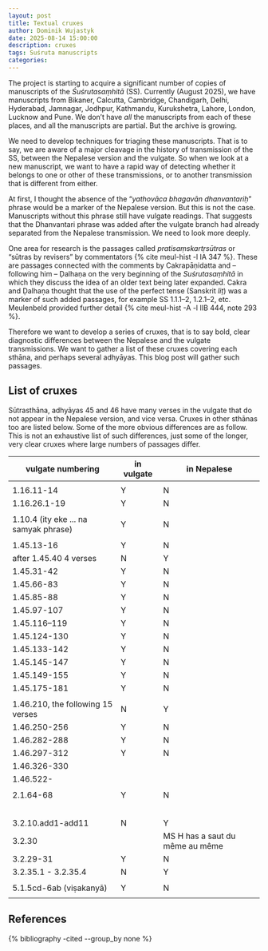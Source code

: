 ```yaml
---
layout: post
title: Textual cruxes
author: Dominik Wujastyk
date: 2025-08-14 15:00:00
description: cruxes
tags: Suśruta manuscripts
categories: 
---
```


The project is starting to acquire a significant number of copies of manuscripts of the *Śuśrutasaṃhitā* (SS).  Currently (August 2025), we have manuscripts from Bikaner, Calcutta, Cambridge, Chandigarh, Delhi, Hyderabad, Jamnagar, Jodhpur, Kathmandu, Kurukshetra, Lahore, London, Lucknow and Pune. We don’t have *all* the manuscripts from each of these places, and all the manuscripts are partial.  But the archive is growing.

We need to develop techniques for triaging these manuscripts.  That is to say, we are aware of a major cleavage in the history of transmission of the SS, between the Nepalese version and the vulgate.  So when we look at a new manuscript, we want to have a rapid way of detecting whether it belongs to one or other of these transmissions, or to another transmission that is different from either.   

At first, I thought the absence of the “*yathovāca bhagavān dhanvantariḥ*” phrase would be a marker of the Nepalese version.  But this is not the case.  Manuscripts without this phrase still have vulgate readings.  That suggests that the Dhanvantari phrase was added after the vulgate branch had already separated from the Nepalese transmission.  We need to look more deeply.  

One area for research is the passages called *pratisaṃskartṛsūtras* or “sūtras by revisers” by commentators {% cite meul-hist -l IA 347 %}.  These are passages connected with the comments by Cakrapāṇidatta and – following him – Ḍalhaṇa on the very beginning of the *Suśrutasaṃhitā* in which they discuss the idea of an older text being later expanded.  Cakra and Ḍalhaṇa thought that the use of the perfect tense (Sanskrit *liṭ*) was a marker of such added passages, for example SS 1.1.1–2, 1.2.1–2, etc.   Meulenbeld provided further detail {% cite meul-hist -A -l IIB 444, note 293 %}.

Therefore we want to develop a series of cruxes, that is to say bold, clear diagnostic differences between the Nepalese and the vulgate transmissions.  We want to gather a list of these cruxes covering each sthāna, and perhaps several adhyāyas.  This blog post will gather such passages.

## List of cruxes

Sūtrasthāna, adhyāyas 45 and 46 have many verses in the vulgate that do not appear in the Nepalese version, and vice versa.  Cruxes in other sthānas too are listed below. Some of the more obvious differences are as follow.  This is not an exhaustive list of such differences, just some of the longer, very clear cruxes where large numbers of passages differ.

| vulgate numbering                     | in vulgate | in Nepalese                     |
| ------------------------------------- | ---------- | ------------------------------- |
|                                       |            |                                 |
| 1.16.11-14                            | Y          | N                               |
| 1.16.26.1-19                          | Y          | N                               |
|                                       |            |                                 |
| 1.10.4 (ity eke ... na samyak phrase) | Y          | N                               |
|                                       |            |                                 |
| 1.45.13-16                            | Y          | N                               |
| after 1.45.40 4 verses                | N          | Y                               |
| 1.45.31-42                            | Y          | N                               |
| 1.45.66-83                            | Y          | N                               |
| 1.45.85-88                            | Y          | N                               |
| 1.45.97-107                           | Y          | N                               |
| 1.45.116–119                          | Y          | N                               |
| 1.45.124-130                          | Y          | N                               |
| 1.45.133-142                          | Y          | N                               |
| 1.45.145-147                          | Y          | N                               |
| 1.45.149-155                          | Y          | N                               |
| 1.45.175-181                          | Y          | N                               |
|                                       |            |                                 |
| 1.46.210, the following 15 verses     | N          | Y                               |
| 1.46.250-256                          | Y          | N                               |
| 1.46.282-288                          | Y          | N                               |
| 1.46.297-312                          | Y          | N                               |
| 1.46.326-330                          |            |                                 |
| 1.46.522-                             |            |                                 |
|                                       |            |                                 |
| 2.1.64-68                             | Y          | N                               |
|                                       |            |                                 |
|                                       |            |                                 |
|                                       |            |                                 |
|                                       |            |                                 |
|                                       |            |                                 |
| 3.2.10.add1-add11                     | N          | Y                               |
| 3.2.30                                |            | MS H has a saut du même au même |
| 3.2.29-31                             | Y          | N                               |
| 3.2.35.1 - 3.2.35.4                   | N          | Y                               |
|                                       |            |                                 |
| 5.1.5cd-6ab (viṣakanyā)               | Y          | N                               |
|                                       |            |                                 |

## References

{% bibliography -cited  --group_by none  %}